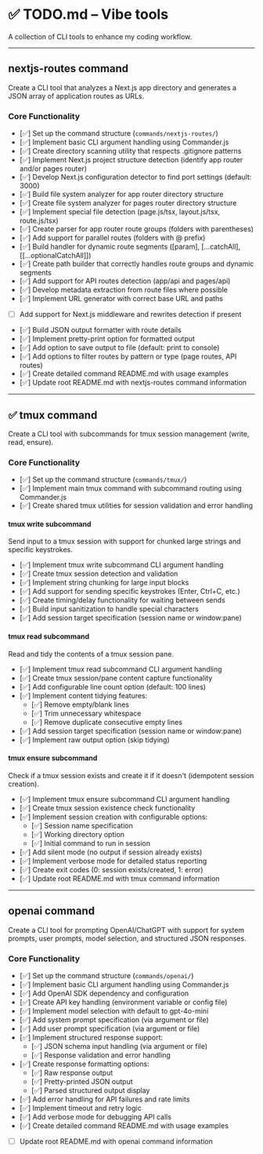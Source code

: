 # ✅ TODO.md – Vibe tools

A collection of CLI tools to enhance my coding workflow.

---

## nextjs-routes command

Create a CLI tool that analyzes a Next.js app directory and generates a JSON array of application routes as URLs.

### Core Functionality

- [✅] Set up the command structure (`commands/nextjs-routes/`)
- [✅] Implement basic CLI argument handling using Commander.js
- [✅] Create directory scanning utility that respects .gitignore patterns
- [✅] Implement Next.js project structure detection (identify app router and/or pages router)
- [✅] Develop Next.js configuration detector to find port settings (default: 3000)
- [✅] Build file system analyzer for app router directory structure
- [✅] Create file system analyzer for pages router directory structure
- [✅] Implement special file detection (page.js/tsx, layout.js/tsx, route.js/tsx)
- [✅] Create parser for app router route groups (folders with parentheses)
- [✅] Add support for parallel routes (folders with @ prefix)
- [✅] Build handler for dynamic route segments ([param], [...catchAll], [[...optionalCatchAll]])
- [✅] Create path builder that correctly handles route groups and dynamic segments
- [✅] Add support for API routes detection (app/api and pages/api)
- [✅] Develop metadata extraction from route files where possible
- [✅] Implement URL generator with correct base URL and paths
- [ ] Add support for Next.js middleware and rewrites detection if present
- [✅] Build JSON output formatter with route details
- [✅] Implement pretty-print option for formatted output
- [✅] Add option to save output to file (default: print to console)
- [✅] Add options to filter routes by pattern or type (page routes, API routes)
- [✅] Create detailed command README.md with usage examples
- [✅] Update root README.md with nextjs-routes command information

---

## ✅ tmux command

Create a CLI tool with subcommands for tmux session management (write, read, ensure).

### Core Functionality

- [✅] Set up the command structure (`commands/tmux/`)
- [✅] Implement main tmux command with subcommand routing using Commander.js
- [✅] Create shared tmux utilities for session validation and error handling

#### tmux write subcommand

Send input to a tmux session with support for chunked large strings and specific keystrokes.

- [✅] Implement tmux write subcommand CLI argument handling
- [✅] Create tmux session detection and validation
- [✅] Implement string chunking for large input blocks
- [✅] Add support for sending specific keystrokes (Enter, Ctrl+C, etc.)
- [✅] Create timing/delay functionality for waiting between sends
- [✅] Build input sanitization to handle special characters
- [✅] Add session target specification (session name or window:pane)

#### tmux read subcommand

Read and tidy the contents of a tmux session pane.

- [✅] Implement tmux read subcommand CLI argument handling
- [✅] Create tmux session/pane content capture functionality
- [✅] Add configurable line count option (default: 100 lines)
- [✅] Implement content tidying features:
  - [✅] Remove empty/blank lines
  - [✅] Trim unnecessary whitespace
  - [✅] Remove duplicate consecutive empty lines
- [✅] Add session target specification (session name or window:pane)
- [✅] Implement raw output option (skip tidying)

#### tmux ensure subcommand

Check if a tmux session exists and create it if it doesn't (idempotent session creation).

- [✅] Implement tmux ensure subcommand CLI argument handling
- [✅] Create tmux session existence check functionality
- [✅] Implement session creation with configurable options:
  - [✅] Session name specification
  - [✅] Working directory option
  - [✅] Initial command to run in session
- [✅] Add silent mode (no output if session already exists)
- [✅] Implement verbose mode for detailed status reporting
- [✅] Create exit codes (0: session exists/created, 1: error)
- [✅] Update root README.md with tmux command information

---

## openai command

Create a CLI tool for prompting OpenAI/ChatGPT with support for system prompts, user prompts, model selection, and structured JSON responses.

### Core Functionality

- [✅] Set up the command structure (`commands/openai/`)
- [✅] Implement basic CLI argument handling using Commander.js
- [✅] Add OpenAI SDK dependency and configuration
- [✅] Create API key handling (environment variable or config file)
- [✅] Implement model selection with default to gpt-4o-mini
- [✅] Add system prompt specification (via argument or file)
- [✅] Add user prompt specification (via argument or file)
- [✅] Implement structured response support:
  - [✅] JSON schema input handling (via argument or file)
  - [✅] Response validation and error handling
- [✅] Create response formatting options:
  - [✅] Raw response output
  - [✅] Pretty-printed JSON output
  - [✅] Parsed structured output display
- [✅] Add error handling for API failures and rate limits
- [✅] Implement timeout and retry logic
- [✅] Add verbose mode for debugging API calls
- [✅] Create detailed command README.md with usage examples
- [ ] Update root README.md with openai command information
